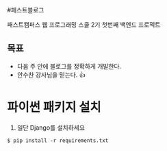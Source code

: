 #패스트블로그

패스트캠퍼스 웹 프로그래밍 스쿨 2기 첫번째 백엔드 프로젝트

## 목표
- 다음 주 안에 블로그를 정확하게 개발한다.
- 안수찬 강사님을 믿는다. :+1:

# 파이썬 패키지 설치

1. 일단 Django를 설치하세요

```
$ pip install -r requirements.txt
```
